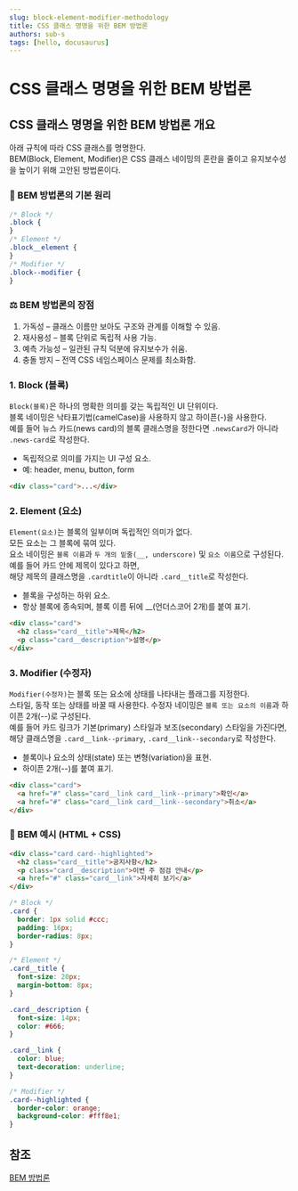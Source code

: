 ```yaml
---
slug: block-element-modifier-methodology
title: CSS 클래스 명명을 위한 BEM 방법론
authors: sub-s
tags: [hello, docusaurus]
---
```


# CSS 클래스 명명을 위한 BEM 방법론

## CSS 클래스 명명을 위한 BEM 방법론 개요

아래 규칙에 따라 CSS 클래스를 명명한다. <br />
BEM(Block, Element, Modifier)은 CSS 클래스 네이밍의 혼란을 줄이고 유지보수성을 높이기 위해 고안된 방법론이다.

### 📖 BEM 방법론의 기본 원리

```css
/* Block */
.block {
}
/* Element */
.block__element {
}
/* Modifier */
.block--modifier {
}
```

### ⚖️ BEM 방법론의 장점

1. 가독성 – 클래스 이름만 보아도 구조와 관계를 이해할 수 있음.
2. 재사용성 – 블록 단위로 독립적 사용 가능.
3. 예측 가능성 – 일관된 규칙 덕분에 유지보수가 쉬움.
4. 충돌 방지 – 전역 CSS 네임스페이스 문제를 최소화함.

### 1. Block (블록)

`Block(블록)`은 하나의 명확한 의미를 갖는 독립적인 UI 단위이다.  
블록 네이밍은 낙타표기법(camelCase)을 사용하지 않고 하이픈(-)을 사용한다.  
예를 들어 뉴스 카드(news card)의 블록 클래스명을 정한다면 `.newsCard`가 아니라  
`.news-card`로 작성한다.

- 독립적으로 의미를 가지는 UI 구성 요소.
- 예: header, menu, button, form

```html
<div class="card">...</div>
```

### 2. Element (요소)

`Element(요소)`는 블록의 일부이며 독립적인 의미가 없다.  
모든 요소는 그 블록에 묶여 있다.  
요소 네이밍은 `블록 이름`과 `두 개의 밑줄(__, underscore)` 및 `요소 이름`으로 구성된다.  
예를 들어 카드 안에 제목이 있다고 하면,  
해당 제목의 클래스명을 `.cardtitle`이 아니라 `.card__title`로 작성한다.

- 블록을 구성하는 하위 요소.
- 항상 블록에 종속되며, 블록 이름 뒤에 \_\_(언더스코어 2개)를 붙여 표기.

```html
<div class="card">
  <h2 class="card__title">제목</h2>
  <p class="card__description">설명</p>
</div>
```

### 3. Modifier (수정자)

`Modifier(수정자)`는 블록 또는 요소에 상태를 나타내는 플래그를 지정한다.  
스타일, 동작 또는 상태를 바꿀 때 사용한다.
수정자 네이밍은 `블록 또는 요소의 이름`과 하이픈 2개(--)로 구성된다.  
예를 들어 카드 링크가 기본(primary) 스타일과 보조(secondary) 스타일을 가진다면,  
해당 클래스명을 `.card__link--primary`, `.card__link--secondary`로 작성한다.

- 블록이나 요소의 상태(state) 또는 변형(variation)을 표현.
- 하이픈 2개(--)를 붙여 표기.

```html
<div class="card">
  <a href="#" class="card__link card__link--primary">확인</a>
  <a href="#" class="card__link card__link--secondary">취소</a>
</div>
```

### 📌 BEM 예시 (HTML + CSS)

```html
<div class="card card--highlighted">
  <h2 class="card__title">공지사항</h2>
  <p class="card__description">이번 주 점검 안내</p>
  <a href="#" class="card__link">자세히 보기</a>
</div>
```

```css
/* Block */
.card {
  border: 1px solid #ccc;
  padding: 16px;
  border-radius: 8px;
}

/* Element */
.card__title {
  font-size: 20px;
  margin-bottom: 8px;
}

.card__description {
  font-size: 14px;
  color: #666;
}

.card__link {
  color: blue;
  text-decoration: underline;
}

/* Modifier */
.card--highlighted {
  border-color: orange;
  background-color: #fff8e1;
}
```

## 참조

[BEM 방법론](https://nykim.work/15)
